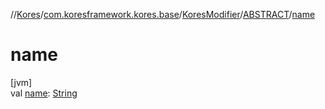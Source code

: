 //[Kores](../../../../index.md)/[com.koresframework.kores.base](../../index.md)/[KoresModifier](../index.md)/[ABSTRACT](index.md)/[name](name.md)

# name

[jvm]\
val [name](name.md): [String](https://kotlinlang.org/api/latest/jvm/stdlib/kotlin/-string/index.html)

